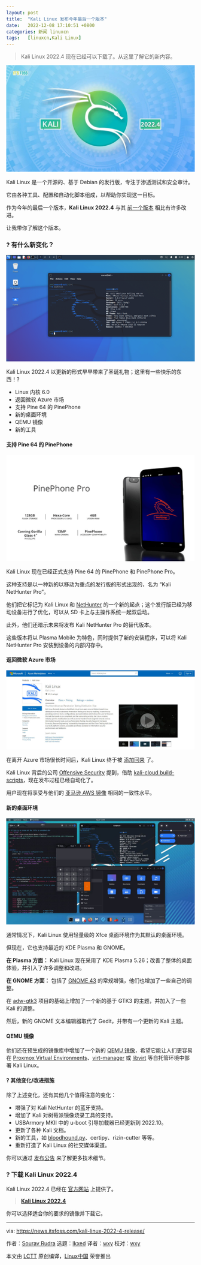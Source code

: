 ```yaml
---
layout: post
title:	"Kali Linux 发布今年最后一个版本"
date:	2022-12-08 17:10:51 +0800 
categories:	新闻 linuxcn 
tags:	[linuxcn,Kali Linux]
---
```




> 
> Kali Linux 2022.4 现在已经可以下载了。从这里了解它的新内容。
> 
> 
> 


![Kali Linux 今年的最后一次更新早早带来了很多圣诞礼物](/Asserts/Images/album/202212/08/171051i4yu250cwwm2y5jq.jpg)


Kali Linux 是一个开源的、基于 Debian 的发行版，专注于渗透测试和安全审计。


它由各种工具、配置和自动化脚本组成，以帮助你实现这一目标。


作为今年的最后一个版本，**Kali Linux 2022.4** 与其 [前一个版本](https://news.itsfoss.com/kali-linux-2022-3-release/) 相比有许多改进。


让我带你了解这个版本。


### ? 有什么新变化？


![kali linux 22.04](/Asserts/Images/album/202212/08/171052wmixmliqyinl8rqq.png)


Kali Linux 2022.4 以更新的形式早早带来了圣诞礼物；这里有一些快乐的东西！?


* Linux 内核 6.0
* 返回微软 Azure 市场
* 支持 Pine 64 的 PinePhone
* 新的桌面环境
* QEMU 镜像
* 新的工具


#### 支持 Pine 64 的 PinePhone


![kali linux nethunter pro on pinephone pro](/Asserts/Images/album/202212/08/171052mzzprt4roygq28rm.jpg)


Kali Linux 现在已经正式支持 Pine 64 的 PinePhone 和 PinePhone Pro。


这种支持是以一种新的以移动为重点的发行版的形式出现的，名为 “Kali NetHunter Pro”。


他们把它标记为 Kali Linux 和 [NetHunter](https://www.kali.org/docs/nethunter/) 的一个新的起点；这个发行版已经为移动设备进行了优化，可以从 SD 卡上与主操作系统一起双启动。


此外，他们还暗示未来将发布 Kali NetHunter Pro 的替代版本。


这些版本将以 Plasma Mobile 为特色，同时提供了新的安装程序，可以将 Kali NetHunter Pro 安装到设备的内部闪存中。


#### 返回微软 Azure 市场


![kali linux 22.04 Azure Marketplace](/Asserts/Images/album/202212/08/171052js6dje2jgwbnmukm.jpg)


在离开 Azure 市场很长时间后，Kali Linux 终于被 [添加回来](https://azuremarketplace.microsoft.com/en/marketplace/apps/kali-linux.kali) 了。


Kali Linux 背后的公司 [Offensive Security](https://www.offensive-security.com) 提到，借助 [kali-cloud build-scripts](https://gitlab.com/kalilinux/build-scripts/kali-cloud)，现在发布过程已经自动化了。


用户现在将享受与他们的 [亚马逊 AWS 镜像](https://aws.amazon.com/marketplace/pp/prodview-fznsw3f7mq7to) 相同的一致性水平。


#### 新的桌面环境


![kali linux 22.04 with gnome 43](/Asserts/Images/album/202212/08/171053lanxiskjdnhoqxcy.jpg)


通常情况下，Kali Linux 使用轻量级的 Xfce 桌面环境作为其默认的桌面环境。


但现在，它也支持最近的 KDE Plasma 和 GNOME。


**在 Plasma 方面：** Kali Linux 现在采用了 KDE Plasma 5.26；改善了整体的桌面体验，并引入了许多调整和改进。


**在 GNOME 方面：** 包括了 [GNOME 43](https://news.itsfoss.com/gnome-43-release/) 的常规增强，他们也增加了一些自己的调整。


在 [adw-gtk3](https://github.com/lassekongo83/adw-gtk3) 项目的基础上增加了一个新的基于 GTK3 的主题，并加入了一些 Kali 的调整。


然后，新的 GNOME 文本编辑器取代了 Gedit，并带有一个更新的 Kali 主题。


#### QEMU 镜像


他们还在预生成的镜像库中增加了一个新的 [QEMU 镜像](https://qemu-project.gitlab.io/qemu/system/images.html)，希望它能让人们更容易在 [Proxmox Virtual Environments](https://www.proxmox.com/en/proxmox-ve)、[virt-manager](https://virt-manager.org) 或 [libvirt](https://libvirt.org) 等自托管环境中部署 Kali Linux。


#### ?️ 其他变化/改进措施


除了上述变化，还有其他几个值得注意的变化：


* 增强了对 Kali NetHunter 的蓝牙支持。
* 增加了 Kali 对树莓派镜像烧录工具的支持。
* USBArmory MKII 中的 u-boot 引导加载器已经更新到 2022.10。
* 更新了各种 Kali 文档。
* 新的工具，如 [bloodhound.py](http://bloodhound.py)、certipy、rizin-cutter 等等。
* 重新打造了 Kali Linux 的社交媒体渠道。


你可以通过 [发布公告](https://www.kali.org/blog/kali-linux-2022-4-release/#desktop-updates) 来了解更多技术细节。


### ? 下载 Kali Linux 2022.4


Kali Linux 2022.4 已经在 [官方网站](https://www.kali.org/get-kali/) 上提供了。



> 
> **[Kali Linux 2022.4](https://www.kali.org/get-kali/)**
> 
> 
> 


你可以选择适合你的要求的镜像并下载它。




---


via: <https://news.itsfoss.com/kali-linux-2022-4-release/>


作者：[Sourav Rudra](https://news.itsfoss.com/author/sourav/) 选题：[lkxed](https://github.com/lkxed) 译者：[wxy](https://github.com/wxy) 校对：[wxy](https://github.com/wxy)


本文由 [LCTT](https://github.com/LCTT/TranslateProject) 原创编译，[Linux中国](https://linux.cn/) 荣誉推出
